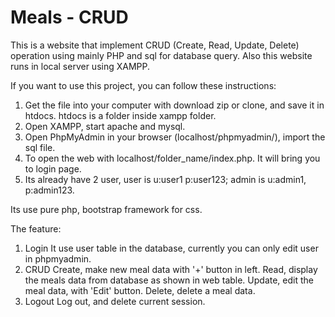 # Meals - CRUD

This is a website that implement CRUD (Create, Read, Update, Delete) operation using mainly PHP and sql for database query. Also this website runs in local server using XAMPP.

If you want to use this project, you can follow these instructions:
1. Get the file into your computer with download zip or clone, and save it in htdocs. htdocs is a folder inside xampp folder.
2. Open XAMPP, start apache and mysql.
3. Open PhpMyAdmin in your browser (localhost/phpmyadmin/), import the sql file.
4. To open the web with localhost/folder_name/index.php. It will bring you to login page.
5. Its already have 2 user, user is u:user1 p:user123; admin is u:admin1, p:admin123.

Its use pure php, bootstrap framework for css. 

The feature:
1. Login
   It use user table in the database, currently you can only edit user in phpmyadmin.
2. CRUD
   Create, make new meal data with '+' button in left.
   Read, display the meals data from database as shown in web table.
   Update, edit the meal data, with 'Edit' button.
   Delete, delete a meal data.
3. Logout
   Log out, and delete current session.

